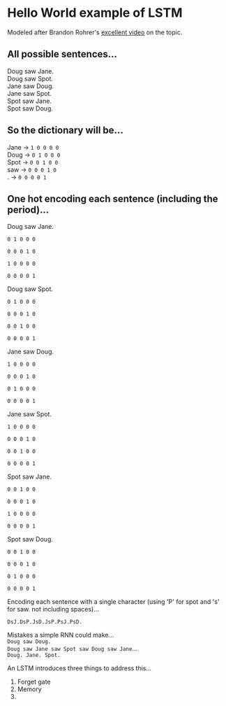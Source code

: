 # Hello World example of LSTM
Modeled after Brandon Rohrer's [excellent video](https://www.youtube.com/watch?v=WCUNPb-5EYI) on the topic.

## All possible sentences...
Doug saw Jane.  
Doug saw Spot.  
Jane saw Doug.  
Jane saw Spot.  
Spot saw Jane.  
Spot saw Doug.  

## So the dictionary will be...
Jane	→	`1 0 0 0 0`  
Doug	→	`0 1 0 0 0`  
Spot	→	`0 0 1 0 0`  
saw	    →	`0 0 0 1 0`  
.	    →	`0 0 0 0 1`  


## One hot encoding each sentence (including the period)...
Doug saw Jane.
````
0 1 0 0 0

0 0 0 1 0

1 0 0 0 0

0 0 0 0 1
````

Doug saw Spot.
````
0 1 0 0 0

0 0 0 1 0

0 0 1 0 0

0 0 0 0 1
````

Jane saw Doug.
````
1 0 0 0 0

0 0 0 1 0

0 1 0 0 0

0 0 0 0 1
````

Jane saw Spot.
````
1 0 0 0 0

0 0 0 1 0

0 0 1 0 0

0 0 0 0 1
````

Spot saw Jane.
````
0 0 1 0 0

0 0 0 1 0

1 0 0 0 0

0 0 0 0 1
````

Spot saw Doug.
````
0 0 1 0 0

0 0 0 1 0

0 1 0 0 0

0 0 0 0 1
````

Encoding each sentence with a single character (using 'P' for spot and 's' for saw.  not including spaces)...  

`DsJ.DsP.JsD.JsP.PsJ.PsD.`


Mistakes a simple RNN could make...  
`Doug saw Doug.`  
`Doug saw Jane saw Spot saw Doug saw Jane`...  
`Doug. Jane. Spot.`  

An LSTM introduces three things to address this...  
1. Forget gate
2. Memory
3. 
